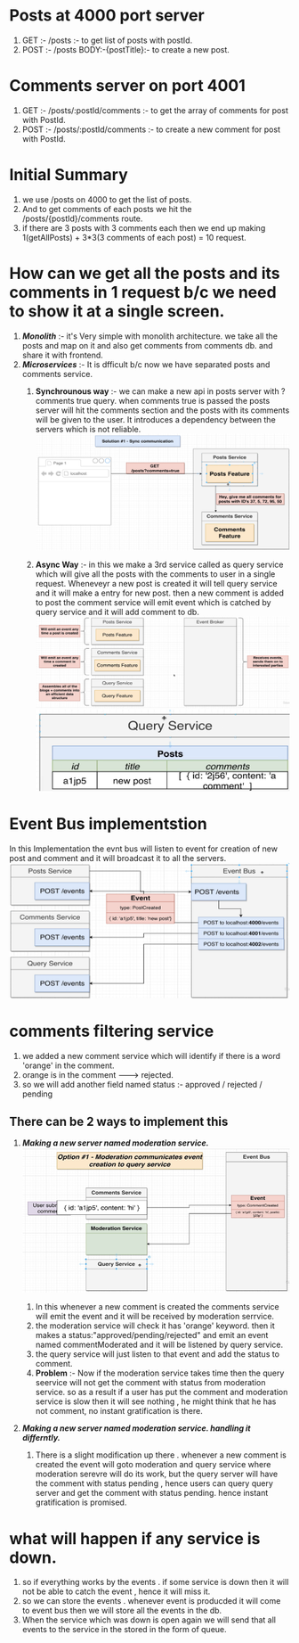 # Posts at 4000 port server
1. GET :- /posts :- to get list of posts with postId.
2. POST :- /posts  BODY:-{postTitle}:-   to create a new post.

# Comments server on port 4001
1. GET :- /posts/:postId/comments :- to get the array of comments for post with PostId.
2. POST :- /posts/:postId/comments :- to create a new comment for post with PostId.

# Initial Summary
1. we use /posts on 4000 to get the list of posts.
2. And to get comments of each posts we hit the /posts/{postId}/comments route.
3. if there are 3 posts with 3 comments each then we end up making 
    1(getAllPosts) + 3*3(3 comments of each post) = 10 request.

# How can we get all the posts and its comments in 1 request b/c we need to show it at a single screen.
1. **_Monolith_** :- it's Very simple with monolith architecture. we take all the posts and map on it and also get comments from comments db. and share it with frontend.
2. **_Microservices_** :- It is dfficult b/c now we have separated posts and comments service.
    1. **Synchrounous way** :- we can make a new api in posts server with ?comments true query. when comments true  is passed the posts server will hit the comments section and the posts with its comments will be given to the user. It introduces a dependency between the servers which is not reliable.
    ![alt text](images/image-1.png)

    2. **Async Way** :- in this we make a 3rd service called as query service which will give all the posts with the comments to user in a single request. Wheneveyr a new post is created it will tell query service and it will make a entry for new post. then a new comment is added to post the comment service will emit event which is catched by query service and it will add comment to db.  
    ![alt text](images/image-2.png)
    ![alt text](images/image-3.png)

# Event Bus implementstion
In this Implementation the evnt bus will listen to event  for creation of new post and comment and it will broadcast it to all the servers.
![alt text](images/image-4.png)

# comments filtering service
1. we added a new comment service which will identify if there is a word 'orange' in the comment.
2. orange is in the comment ---> rejected.
3. so we will add another field named status :- approved / rejected / pending

## There can be 2 ways to implement this

1. **_Making a new server named moderation service._**
    ![alt text](images/image-5.png)
    1. In this whenever a new comment is created the comments service will emit the event and it will be received by moderation serrvice.
    2. the moderation service will check it has 'orange' keyword. then it makes a status:"approved/pending/rejected" and emit an event named commentModerated and it will be listened by query service.
    3. the query service will just listen to that event and add the status to comment.
    4. **Problem** :- Now if the moderation service takes time then the query seervice will not get the comment with status from moderation service. so as a result if a user has put the comment and moderation service is slow then it will see nothing , he might think that he has not comment, no instant gratification is  there.

2. **_Making a new server named moderation service. handling it differntly._**
    1. There is a slight modification up there . whenever a new comment is created the event will goto moderation and query service where moderation serevre will do its work, but the query server will have the comment with status pending , hence users can query query server and get the comment with status pending. hence instant gratification is promised.

# what will happen if any service is down.
1. so if everything works by the events . if some service is down then it will not be able to catch the event , hence it will miss it.
2. so we can store the events . whenever event is producded it will come to event bus then we will store all the events in the db.
3. When the service which was down is open again we will send that all events to the service in the stored in the form of queue.
